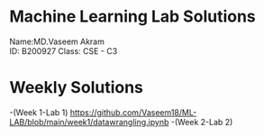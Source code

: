 # Machine Learning Lab Solutions

Name:MD.Vaseem Akram  
ID: B200927
Class: CSE - C3


# Weekly Solutions

-(Week 1-Lab 1) https://github.com/Vaseem18/ML-LAB/blob/main/week1/datawrangling.ipynb
-(Week 2-Lab 2)
